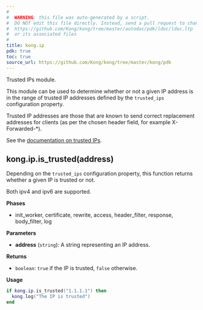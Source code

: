 ```yaml
---
#
#  WARNING: this file was auto-generated by a script.
#  DO NOT edit this file directly. Instead, send a pull request to change
#  https://github.com/Kong/kong/tree/master/autodoc/pdk/ldoc/ldoc.ltp
#  or its associated files
#
title: kong.ip
pdk: true
toc: true
source_url: https://github.com/Kong/kong/tree/master/kong/pdk
---
```


Trusted IPs module.

 This module can be used to determine whether or not a given IP address is
 in the range of trusted IP addresses defined by the `trusted_ips` configuration
 property.

 Trusted IP addresses are those that are known to send correct replacement
 addresses for clients (as per the chosen header field, for example
 X-Forwarded-*).

 See the [documentation on trusted IPs](https://docs.konghq.com/gateway/latest/reference/configuration/#trusted_ips).




## kong.ip.is_trusted(address)

Depending on the `trusted_ips` configuration property,
 this function returns whether a given IP is trusted or not.

 Both ipv4 and ipv6 are supported.


**Phases**

* init_worker, certificate, rewrite, access, header_filter, response, body_filter, log

**Parameters**

* **address** (`string`):  A string representing an IP address.

**Returns**

* `boolean`:  `true` if the IP is trusted, `false` otherwise.


**Usage**

``` lua
if kong.ip.is_trusted("1.1.1.1") then
  kong.log("The IP is trusted")
end
```


